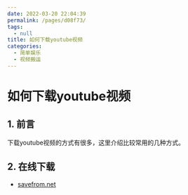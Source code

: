 ```yaml
---
date: 2022-03-20 22:04:39
permalink: /pages/d08f73/
tags: 
  - null
title: 如何下载youtube视频
categories: 
  - 简单娱乐
  - 视频搬运
---
```


# 如何下载youtube视频

## 1. 前言

下载youtube视频的方式有很多，这里介绍比较常用的几种方式。

## 2. 在线下载

- [savefrom.net](https://zh.savefrom.net/75/)
